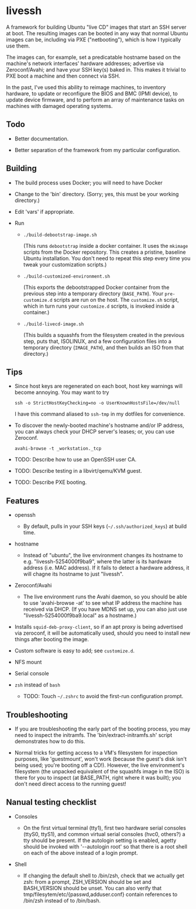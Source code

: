# livessh

A framework for building Ubuntu "live CD" images that start an SSH server at boot.  The resulting images can be booted
in any way that normal Ubuntu images can be, including via PXE ("netbooting"), which is how I typically use them.

The images can, for example, set a predicatable hostname based on the machine's network interfaces' hardware addresses;
advertise via Zeroconf/Avahi; and have your SSH key(s) baked in.  This makes it trivial to PXE boot a machine and then
connect via SSH.

In the past, I've used this ability to reimage machines, to inventory hardware, to update or reconfigure the BIOS and
BMC (IPMI device), to update device firmware, and to perform an array of maintenance tasks on machines with damaged
operating systems.

## Todo

- Better documentation.

- Better separation of the framework from my particular configuration.

## Building

- The build process uses Docker; you will need to have Docker

- Change to the 'bin' directory.  (Sorry; yes, this must be your working directory.)

- Edit 'vars' if appropriate.

- Run

  - `./build-debootstrap-image.sh`

    (This runs `debootstrap` inside a docker container.  It uses the `mkimage` scripts from the Docker repository.  This
    creates a pristine, baseline Ubuntu installation.  You don't need to repeat this step every time you tweak your
    customization scripts.)

  - `./build-customized-environment.sh`

    (This exports the debootstrapped Docker container from the previous step into a temporary directory (`BASE_PATH`).
    Your `pre-customize.d` scripts are run on the host.  The `customize.sh` script, which in turn runs your
    `customize.d` scripts, is invoked inside a container.)

  - `./build-livecd-image.sh`

    (This builds a squashfs from the filesystem created in the previous step, puts that, ISOLINUX, and a few
    configuration files into a temporary directory (`IMAGE_PATH`), and then builds an ISO from that directory.)

## Tips

- Since host keys are regenerated on each boot, host key warnings will become annoying.  You may want to try

      ssh -o StrictHostKeyChecking=no -o UserKnownHostsFile=/dev/null

  I have this command aliased to `ssh-tmp` in my dotfiles for convenience.

- To discover the newly-booted machine's hostname and/or IP address, you can always check your DHCP server's leases; or,
you can use Zeroconf.

      avahi-browse -t _workstation._tcp

- TODO: Describe how to use an OpenSSH user CA.

- TODO: Describe testing in a libvirt/qemu/KVM guest.

- TODO: Describe PXE booting.

## Features

- openssh

    - By default, pulls in your SSH keys (`~/.ssh/authorized_keys`) at build time.

- hostname

    - Instead of "ubuntu", the live environment changes its hostname to e.g. "livessh-5254000f9ba9", where the latter is
      its hardware address (i.e. MAC address).  If it fails to detect a hardware address, it will chagne its hostname to
      just "livessh".

- Zeroconf/Avahi

    - The live environment runs the Avahi daemon, so you should be able to use 'avahi-browse -at' to see what IP address
      the machine has received via DHCP.  (If you have MDNS set up, you can also just use "livessh-5254000f9ba9.local"
      as a hostname.)

- Installs `squid-deb-proxy-client`, so if an apt proxy is being advertised via zeroconf, it will be automatically used,
  should you need to install new things after booting the image.

- Custom software is easy to add; see `customize.d`.

- NFS mount

- Serial console

- `zsh` instead of `bash`

  - TODO: Touch `~/.zshrc` to avoid the first-run configuration prompt.

## Troubleshooting

- If you are troubleshooting the early part of the booting process, you may need to inspect the initramfs.  The
  'bin/extract-initramfs.sh' script demonstrates how to do this.

- Normal tricks for getting access to a VM's filesystem for inspection purposes, like 'guestmount', won't work (because
  the guest's disk isn't being used; you're booting off a CD!).  However, the live environment's filesystem (the
  unpacked equivalent of the squashfs image in the ISO) is there for you to inspect (at BASE_PATH, right where it was
  built); you don't need direct access to the running guest!

## Nanual testing checklist

- Consoles

  - On the first virtual terminal (tty1), first two hardware serial consoles (ttyS0, ttyS1), and common virtual serial
    consoles (hvc0, others?)  a tty should be present.  If the autologin setting is enabled, agetty should be invoked
    with '--autologin root' so that there is a root shell on each of the above instead of a login prompt.

- Shell

  - If changing the default shell to /bin/zsh, check that we actually get zsh: from a prompt, ZSH_VERSION should be set
    and BASH_VERSION should be unset.  You can also verify that tmp/filesytem/etc/{passwd,adduser.conf} contain
    references to /bin/zsh instead of to /bin/bash.

